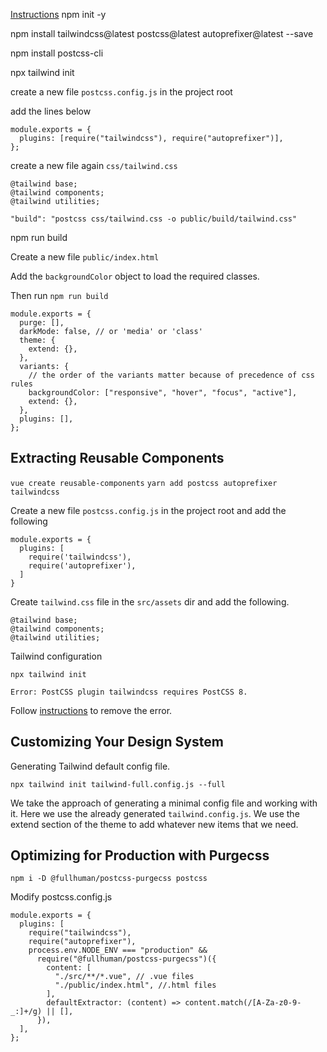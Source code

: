 [Instructions](https://www.youtube.com/watch?v=21HuwjmuS7A&list=PL7CcGwsqRpSM3w9BT_21tUU8JN2SnyckR&index=1)
npm init -y

npm install tailwindcss@latest postcss@latest autoprefixer@latest --save

npm install postcss-cli

npx tailwind init

create a new file `postcss.config.js` in the project root

add the lines below

```
module.exports = {
  plugins: [require("tailwindcss"), require("autoprefixer")],
};
```

create a new file again `css/tailwind.css`

```
@tailwind base;
@tailwind components;
@tailwind utilities;
```

```
"build": "postcss css/tailwind.css -o public/build/tailwind.css"
```

npm run build

Create a new file `public/index.html`

Add the `backgroundColor` object to load the required classes.

Then run `npm run build`

```
module.exports = {
  purge: [],
  darkMode: false, // or 'media' or 'class'
  theme: {
    extend: {},
  },
  variants: {
    // the order of the variants matter because of precedence of css rules
    backgroundColor: ["responsive", "hover", "focus", "active"],
    extend: {},
  },
  plugins: [],
};
```

## Extracting Reusable Components

`vue create reusable-components`
`yarn add postcss autoprefixer tailwindcss`

Create a new file `postcss.config.js` in the project root and add the following

```
module.exports = {
  plugins: [
    require('tailwindcss'),
    require('autoprefixer'),
  ]
}
```

Create `tailwind.css` file in the `src/assets` dir and add the following.

```
@tailwind base;
@tailwind components;
@tailwind utilities;
```

Tailwind configuration

`npx tailwind init`

`Error: PostCSS plugin tailwindcss requires PostCSS 8.`

Follow [instructions](https://tailwindcss.com/docs/installation#post-css-7-compatibility-build) to remove the error.

## Customizing Your Design System

Generating Tailwind default config file.

`npx tailwind init tailwind-full.config.js --full`

We take the approach of generating a minimal config file and working with it. Here we use the already generated `tailwind.config.js`. We use the extend section of the theme to add whatever new items that we need.

## Optimizing for Production with Purgecss

`npm i -D @fullhuman/postcss-purgecss postcss`

Modify postcss.config.js

```
module.exports = {
  plugins: [
    require("tailwindcss"),
    require("autoprefixer"),
    process.env.NODE_ENV === "production" &&
      require("@fullhuman/postcss-purgecss")({
        content: [
          "./src/**/*.vue", // .vue files
          "./public/index.html", //.html files
        ],
        defaultExtractor: (content) => content.match(/[A-Za-z0-9-_:]+/g) || [],
      }),
  ],
};

```
